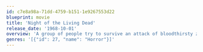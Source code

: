 ```yaml
---
id: c7e8a98a-71dd-4759-b151-1e9267553d22
blueprint: movie
title: 'Night of the Living Dead'
release_date: '1968-10-01'
overview: 'A group of people try to survive an attack of bloodthirsty zombies while trapped in a rural Pennsylvania farmhouse. Although not the first zombie film, Night of the Living Dead is the progenitor of the contemporary "zombie apocalypse" horror film, and it greatly influenced the modern pop-culture zombie archetype.'
genres: '[{"id": 27, "name": "Horror"}]'
---
```

